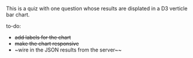 This is a quiz with one question whose results are displated in a D3 verticle bar chart. 

to-do: 
* ~~add labels for the chart~~ 
* ~~make the chart responsive~~
* ~wire in the JSON results from the server~~
